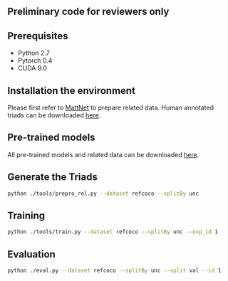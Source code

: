 ## Preliminary code for reviewers only


## Prerequisites

* Python 2.7
* Pytorch 0.4
* CUDA 9.0

## Installation the environment

Please first refer to [MattNet](https://github.com/insomnia94/MAttNet) to prepare related data. Human annotated triads can be downloaded [here](https://drive.google.com/drive/folders/1G3V0NaHnit7omephox_sXTUcedyoa_16?usp=sharing).

## Pre-trained models
All pre-trained models and related data can be downloaded [here](https://drive.google.com/drive/folders/12HAUdAYNnz6ubiwywcrOEKrVCLiOPiFV).

## Generate the Triads
```bash
python ./tools/prepro_rel.py --dataset refcoco --splitBy unc
```

## Training

```bash
python ./tools/train.py --dataset refcoco --splitBy unc --exp_id 1
```

## Evaluation

```bash
python ./eval.py --dataset refcoco --splitBy unc --split val --id 1
```

